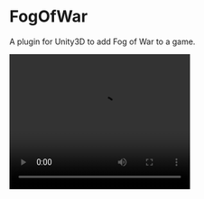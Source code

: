 # FogOfWar
A plugin for Unity3D to add Fog of War to a game.

<video width="320" height="240" controls>
  <source src="https://github.com/kitepro/FogOfWar/blob/master/README/1.mp4" type="video/mp4">
  Your browser does not support the video tag.
</video>
